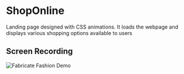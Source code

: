 # ShopOnline

Landing page designed with CSS animations. It loads the webpage and displays various shopping options available to users
<h2> Screen Recording </h2>

![Fabricate Fashion Demo](images/fabricateDemo.gif)
